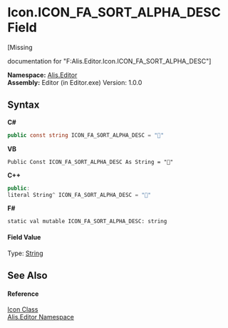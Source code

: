 # Icon.ICON_FA_SORT_ALPHA_DESC Field
 

\[Missing <summary> documentation for "F:Alis.Editor.Icon.ICON_FA_SORT_ALPHA_DESC"\]

**Namespace:**&nbsp;<a href="b150ade4-39de-a232-5f06-d3cdc1b2c538">Alis.Editor</a><br />**Assembly:**&nbsp;Editor (in Editor.exe) Version: 1.0.0

## Syntax

**C#**<br />
``` C#
public const string ICON_FA_SORT_ALPHA_DESC = ""
```

**VB**<br />
``` VB
Public Const ICON_FA_SORT_ALPHA_DESC As String = ""
```

**C++**<br />
``` C++
public:
literal String^ ICON_FA_SORT_ALPHA_DESC = ""
```

**F#**<br />
``` F#
static val mutable ICON_FA_SORT_ALPHA_DESC: string
```


#### Field Value
Type: <a href="https://docs.microsoft.com/dotnet/api/system.string" target="_blank">String</a>

## See Also


#### Reference
<a href="cc0f883c-67f8-f772-c6d7-a60b129f22a7">Icon Class</a><br /><a href="b150ade4-39de-a232-5f06-d3cdc1b2c538">Alis.Editor Namespace</a><br />